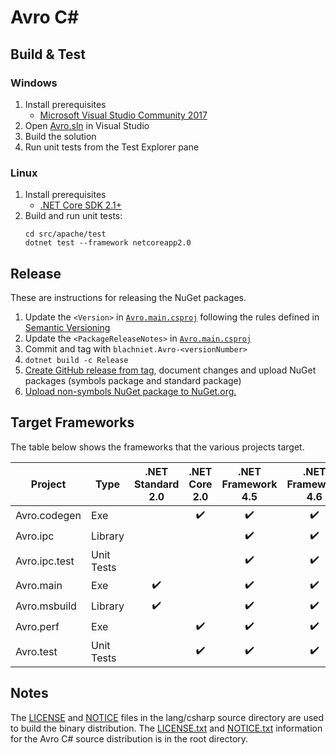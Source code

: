 # Avro C#

## Build & Test

### Windows

1. Install prerequisites
    - [Microsoft Visual Studio Community 2017](https://www.visualstudio.com/downloads/)
2. Open [Avro.sln](./Avro.sln) in Visual Studio
3. Build the solution
4. Run unit tests from the Test Explorer pane

### Linux

1. Install prerequisites
    - [.NET Core SDK 2.1+](https://www.microsoft.com/net/download/linux)
2. Build and run unit tests:
    ```
    cd src/apache/test
    dotnet test --framework netcoreapp2.0
    ```

## Release

These are instructions for releasing the NuGet packages.

1. Update the `<Version>` in [`Avro.main.csproj`](src/apache/main/Avro.main.csproj) following the
   rules defined in [Semantic Versioning](https://semver.org/)
2. Update the `<PackageReleaseNotes>` in [`Avro.main.csproj`](src/apache/main/Avro.main.csproj)
3. Commit and tag with `blachniet.Avro-<versionNumber>`
4. `dotnet build -c Release`
5. [Create GitHub release from tag](https://github.com/blachniet/avro/releases), document changes
   and upload NuGet packages (symbols package and standard package)
6. [Upload non-symbols NuGet package to NuGet.org.](https://www.nuget.org/packages/manage/upload)

## Target Frameworks

The table below shows the frameworks that the various projects target.

Project       | Type         | .NET Standard 2.0  | .NET Core 2.0      | .NET Framework 4.5 | .NET Framework 4.6
------------  | ------------ |:------------------:|:------------------:|:------------------:|:------------------:
Avro.codegen  | Exe          |                    | :heavy_check_mark: | :heavy_check_mark: | :heavy_check_mark:
Avro.ipc      | Library      |                    |                    | :heavy_check_mark: | :heavy_check_mark:
Avro.ipc.test | Unit Tests   |                    |                    | :heavy_check_mark: | :heavy_check_mark:
Avro.main     | Exe          | :heavy_check_mark: |                    | :heavy_check_mark: | :heavy_check_mark:
Avro.msbuild  | Library      | :heavy_check_mark: |                    | :heavy_check_mark: | :heavy_check_mark:
Avro.perf     | Exe          |                    | :heavy_check_mark: | :heavy_check_mark: | :heavy_check_mark:
Avro.test     | Unit Tests   |                    | :heavy_check_mark: | :heavy_check_mark: | :heavy_check_mark:


## Notes

The [LICENSE](./LICENSE) and [NOTICE](./NOTICE) files in the lang/csharp source directory are used to build the binary distribution. The [LICENSE.txt](../../LICENSE.txt) and [NOTICE.txt](../../NOTICE.txt) information for the Avro C# source distribution is in the root directory.
